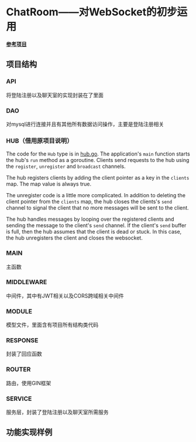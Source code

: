 # ChatRoom——对WebSocket的初步运用

**[参考项目](https://github.com/gorilla/websocket/blob/master/examples/chat)**

## 项目结构

### API

将登陆注册以及聊天室的实现封装在了里面

### DAO

对mysql进行连接并且有其他所有数据访问操作，主要是登陆注册相关

### HUB（借用原项目说明）

The code for the `Hub` type is in [hub.go](https://github.com/gorilla/websocket/blob/master/examples/chat/hub.go). The application's `main` function starts the hub's `run` method as a goroutine. Clients send requests to the hub using the `register`, `unregister` and `broadcast` channels.

The hub registers clients by adding the client pointer as a key in the `clients` map. The map value is always true.

The unregister code is a little more complicated. In addition to deleting the client pointer from the `clients` map, the hub closes the clients's `send` channel to signal the client that no more messages will be sent to the client.

The hub handles messages by looping over the registered clients and sending the message to the client's `send` channel. If the client's `send` buffer is full, then the hub assumes that the client is dead or stuck. In this case, the hub unregisters the client and closes the websocket.

### MAIN

主函数

### MIDDLEWARE

中间件，其中有JWT相关以及CORS跨域相关中间件

### MODULE

模型文件，里面含有项目所有结构类代码

### RESPONSE

封装了回应函数

### ROUTER

路由，使用GIN框架

### SERVICE

服务层，封装了登陆注册以及聊天室所需服务

## 功能实现样例

